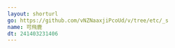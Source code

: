 ```yaml
---
layout: shorturl
go: https://github.com/vNZNaaxjiPcoUd/v/tree/etc/_s
name: 可飛鹿
dt: 241403231406
---
```

